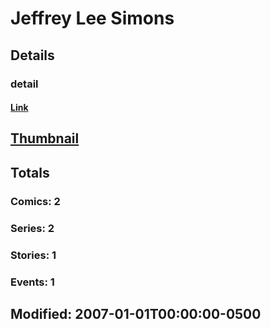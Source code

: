 # Jeffrey Lee Simons 
## Details
### detail
#### [Link](http://marvel.com/comics/creators/1942/jeffrey_lee_simons?utm_campaign=apiRef&utm_source=225578a89fc76f3d20fbffda5d17a88d)
## [Thumbnail](http://i.annihil.us/u/prod/marvel/i/mg/b/40/image_not_available.jpg)
## Totals
### Comics: 2
### Series: 2
### Stories: 1
### Events: 1
## Modified: 2007-01-01T00:00:00-0500